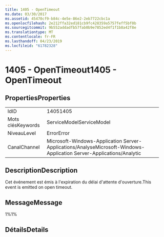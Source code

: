 ```yaml
---
title: 1405 - OpenTimeout
ms.date: 03/30/2017
ms.assetid: 45470cf9-b84c-4e5e-86e2-2eb7722cbc1a
ms.openlocfilehash: 2e212ffa32ed181cb9fc428359a5757feff5bf0b
ms.sourcegitcommit: 9b552addadfb57fab0b9e7852ed4f1f1b8a42f8e
ms.translationtype: MT
ms.contentlocale: fr-FR
ms.lasthandoff: 04/23/2019
ms.locfileid: "61782328"
---
```

# <a name="1405---opentimeout"></a><span data-ttu-id="4883b-102">1405 - OpenTimeout</span><span class="sxs-lookup"><span data-stu-id="4883b-102">1405 - OpenTimeout</span></span>
## <a name="properties"></a><span data-ttu-id="4883b-103">Properties</span><span class="sxs-lookup"><span data-stu-id="4883b-103">Properties</span></span>  
  
|||  
|-|-|  
|<span data-ttu-id="4883b-104">Id</span><span class="sxs-lookup"><span data-stu-id="4883b-104">ID</span></span>|<span data-ttu-id="4883b-105">1405</span><span class="sxs-lookup"><span data-stu-id="4883b-105">1405</span></span>|  
|<span data-ttu-id="4883b-106">Mots clés</span><span class="sxs-lookup"><span data-stu-id="4883b-106">Keywords</span></span>|<span data-ttu-id="4883b-107">ServiceModel</span><span class="sxs-lookup"><span data-stu-id="4883b-107">ServiceModel</span></span>|  
|<span data-ttu-id="4883b-108">Niveau</span><span class="sxs-lookup"><span data-stu-id="4883b-108">Level</span></span>|<span data-ttu-id="4883b-109">Error</span><span class="sxs-lookup"><span data-stu-id="4883b-109">Error</span></span>|  
|<span data-ttu-id="4883b-110">Canal</span><span class="sxs-lookup"><span data-stu-id="4883b-110">Channel</span></span>|<span data-ttu-id="4883b-111">Microsoft-Windows-Application Server-Applications/Analyse</span><span class="sxs-lookup"><span data-stu-id="4883b-111">Microsoft-Windows-Application Server-Applications/Analytic</span></span>|  
  
## <a name="description"></a><span data-ttu-id="4883b-112">Description</span><span class="sxs-lookup"><span data-stu-id="4883b-112">Description</span></span>  
 <span data-ttu-id="4883b-113">Cet événement est émis à l'expiration du délai d'attente d'ouverture.</span><span class="sxs-lookup"><span data-stu-id="4883b-113">This event is emitted on open timeout.</span></span>  
  
## <a name="message"></a><span data-ttu-id="4883b-114">Message</span><span class="sxs-lookup"><span data-stu-id="4883b-114">Message</span></span>  
 <span data-ttu-id="4883b-115">1%</span><span class="sxs-lookup"><span data-stu-id="4883b-115">1%</span></span>  
  
## <a name="details"></a><span data-ttu-id="4883b-116">Détails</span><span class="sxs-lookup"><span data-stu-id="4883b-116">Details</span></span>
